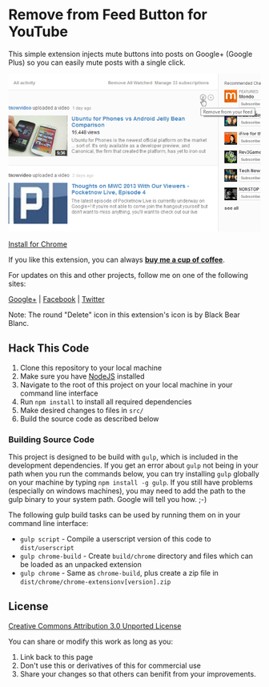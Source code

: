 # Remove from Feed Button for YouTube

This simple extension injects mute buttons into posts on Google+ (Google Plus) so 
you can easily mute posts with a single click.

![screen shot](https://github.com/JeromeDane/YouTube-Remove-From-Feed-Button/blob/master/screenshots/screenshot-640x400.png?raw=true)

[Install for Chrome](https://chrome.google.com/webstore/detail/remove-from-feed-for-yout/ogclfblkiagkkfpdbbbphchgfkieecml)

If you like this extension, you can always **[buy me a cup of coffee](https://www.paypal.com/cgi-bin/webscr?cmd=_s-xclick&hosted_button_id=KF2QJ87Q37PFJ)**.

For updates on this and other projects, follow me on one of the following sites:

[Google+](https://plus.google.com/107905455800180378660/posts) |
[Facebook](https://www.facebook.com/Dane.Jerome) |
[Twitter](https://twitter.com/JeromeDane)

Note: The round "Delete" icon in this extension's icon is by Black Bear Blanc.

## Hack This Code

1. Clone this repository to your local machine
2. Make sure you have [NodeJS](https://nodejs.org) installed
3. Navigate to the root of this project on your local machine in your command line interface
4. Run `npm install` to install all required dependencies
5. Make desired changes to files in `src/`
6. Build the source code as described below

### Building Source Code

This project is designed to be build with `gulp`, which is included in the development dependencies. If you get an error about `gulp` not being in your path when you run the commands below, you can try installing `gulp` globally on your machine by typing `npm install -g gulp`. If you still have problems (especially on windows machines), you may need to add the path to the gulp binary to your system path. Google will tell you how. ;-)

The following gulp build tasks can be used by running them on in your command line interface:

* `gulp script` - Compile a userscript version of this code to `dist/userscript`
* `gulp chrome-build` - Create `build/chrome` directory and files which can be loaded as an unpacked extension
* `gulp chrome` - Same as `chrome-build`, plus create a zip file in `dist/chrome/chrome-extensionv[version].zip`

## License 

[Creative Commons Attribution 3.0 Unported License](http://creativecommons.org/licenses/by-nc-sa/3.0/)

You can share or modify this work as long as you:

1. Link back to this page
2. Don't use this or derivatives of this for commercial use
3. Share your changes so that others can benifit from your improvements. 